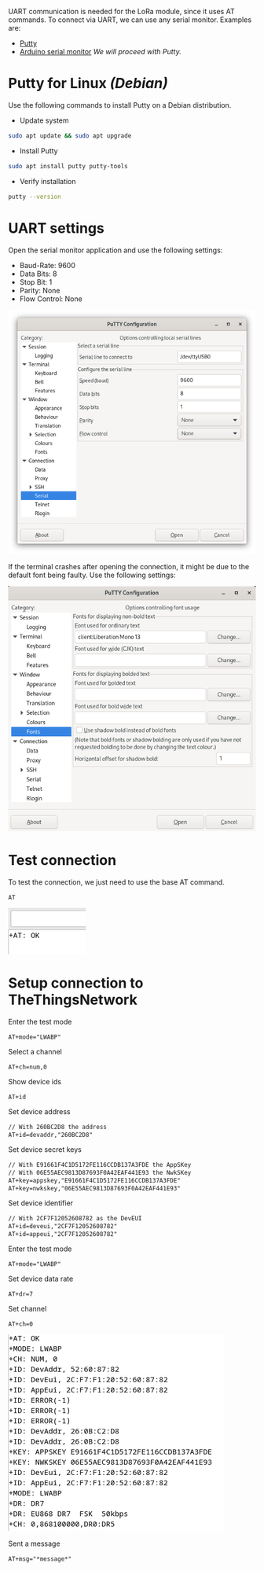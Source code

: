 UART communication is needed for the LoRa module, since it uses AT commands. To connect via UART, we can use any serial monitor. Examples are:
- [Putty](https://www.chiark.greenend.org.uk/~sgtatham/putty/latest.html)
- [Arduino serial monitor](https://www.arduino.cc/en/software)
*We will proceed with Putty.*
# Putty for Linux *(Debian)*
Use the following commands to install Putty on a Debian distribution.
- Update system
``` bash
sudo apt update && sudo apt upgrade
```
- Install Putty
``` bash
sudo apt install putty putty-tools
```
- Verify installation
``` bash
putty --version
```
# UART settings
Open the serial monitor application and use the following settings:
- Baud-Rate:     9600
- Data Bits:        8
- Stop Bit:          1
- Parity:             None
- Flow Control: None

![uart settings](../../Images/LoRa/uart_settings.png)

If the terminal crashes after opening the connection, it might be due to the default font being faulty. Use the following settings:

![uart font settings](../../Images/LoRa/uart_font_settings.png)
# Test connection
To test the connection, we just need to use the base AT command.
``` Serial
AT
```

![uart test output](../../Images/LoRa/uart_test_output.png)

# Setup connection to TheThingsNetwork
Enter the test mode
``` Serial
AT+mode="LWABP"
```

Select a channel
``` Serial
AT+ch=num,0
```

Show device ids
``` Serial
AT+id
```

Set device address
``` Serial
// With 260BC2D8 the address
AT+id=devaddr,"260BC2D8"
```

Set device secret keys
``` Serial
// With E91661F4C1D5172FE116CCDB137A3FDE the AppSKey
// With 06E55AEC9813D87693F0A42EAF441E93 the NwkSKey
AT+key=appskey,"E91661F4C1D5172FE116CCDB137A3FDE"
AT+key=nwkskey,"06E55AEC9813D87693F0A42EAF441E93"
```

Set device identifier
``` Serial
// With 2CF7F12052608782 as the DevEUI
AT+id=deveui,"2CF7F12052608782"
AT+id=appeui,"2CF7F12052608782"
```

Enter the test mode
``` Serial
AT+mode="LWABP"
```

Set device data rate
``` Serial
AT+dr=7
```

Set channel
``` Serial
AT+ch=0
```

![uart settings check](../../Images/LoRa/uart_settings_check.png)

Sent a message
``` Serial
AT+msg="*message*"
```
